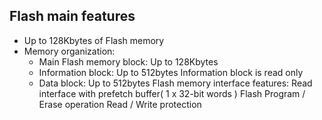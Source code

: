 ## Flash main features
   
   * Up to 128Kbytes of Flash memory
   * Memory organization:
      * Main Flash memory block:
        Up to 128Kbytes
      * Information block:
        Up to 512bytes
        Information block is read only
      * Data block:
        Up to 512bytes
Flash memory interface features:
Read interface with prefetch buffer( 1 x 32-bit words )
Flash Program / Erase operation
Read / Write protection
